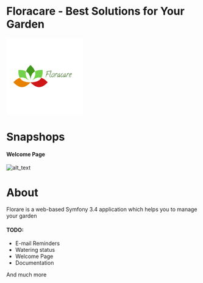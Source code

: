 Floracare - Best Solutions for Your Garden
=========

![alt text](https://raw.githubusercontent.com/pskowronek90/garden/bootstrap/web/css/images/logo.png)

Snapshops
=========

<h4>Welcome Page</h4>

![alt_text](https://preview.ibb.co/n7Pypc/Zrzut_ekranu_2018_03_20_o_10_19_07.png)

About
=========

<p>Florare is a web-based Symfony 3.4 application which helps you to manage your garden</p>

<h4>TODO:</h4>
<ul>
<li>E-mail Reminders</li>
<li>Watering status</li>
<li>Welcome Page</li>
<li>Documentation</li>
</ul>
And much more







